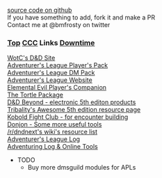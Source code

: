 [source code on github](https://github.com/bmfrosty/ccc-sfbay)\
If you have something to add, fork it and make a PR\
Contact me at @bmfrosty on twitter\
<a name="links"></a>

### [Top](#top) [CCC](#ccc) Links [Downtime](/downtime.html)
[WotC's D&D Site](http://dnd.wizards.com/)\
[Adventurer's League Player's Pack](http://www.dmsguild.com/product/208178/DD-Adventurers-League-Players-Pack?affiliate_id=757342)\
[Adventurer's League DM Pack](http://www.dmsguild.com/product/208179/DD-Adventurers-League-DM-Pack?affiliate_id=757342)\
[Adventurer's League Website](http://dndadventurersleague.org/)\
[Elemental Evil Player's Companion](http://www.dmsguild.com/product/145542/Elemental-Evil-Players-Companion-5e?affiliate_id=757342)\
[The Tortle Package](http://www.dmsguild.com/product/221716/Tortle-Package-5e?affiliate_id=757342)\
[D&D Beyond - electronic 5th editon products](https://www.dndbeyond.com/)\
[Tribality's Awesome 5th edition resource page](https://www.tribality.com/dd-5th-edition-resources/)\
[Kobold Fight Club - for encounter building](http://kobold.club)\
[Donjon - Some more useful tools](http://donjon.bin.sh/)\
[/r/dndnext's wiki's resource list](https://www.reddit.com/r/dndnext/wiki/resourcelist)\
[Adventurer's League Log](https://www.adventurersleaguelog.com/)\
[Adventuring Log & Online Tools](https://www.alonlinetools.net/)

* TODO
     * Buy more dmsguild modules for APLs
